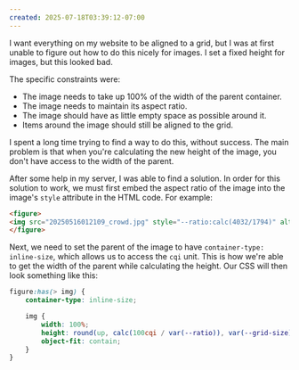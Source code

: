 ```yaml
---
created: 2025-07-18T03:39:12-07:00
---
```


I want everything on my website to be aligned to a grid, but I was at first unable to figure out how to do this nicely for images. I set a fixed height for images, but this looked bad.

The specific constraints were:
- The image needs to take up 100% of the width of the parent container.
- The image needs to maintain its aspect ratio.
- The image should have as little empty space as possible around it.
- Items around the image should still be aligned to the grid.

I spent a long time trying to find a way to do this, without success. The main problem is that when you're calculating the new height of the image, you don't have access to the width of the parent.

After some help in my server, I was able to find a solution. In order for this solution to work, we must first embed the aspect ratio of the image into the image's `style` attribute in the HTML code. For example:

```html
<figure>
<img src="20250516012109_crowd.jpg" style="--ratio:calc(4032/1794)" alt="The crowded showcase area in the Garage on the first day. My game no signal is partially visible at the bottom.">
</figure>
```

Next, we need to set the parent of the image to have `container-type: inline-size`, which allows us to access the `cqi` unit. This is how we're able to get the width of the parent while calculating the height. Our CSS will then look something like this:

```css
figure:has(> img) {
    container-type: inline-size;

    img {
        width: 100%;
        height: round(up, calc(100cqi / var(--ratio)), var(--grid-size));
        object-fit: contain;
    }
}
```
